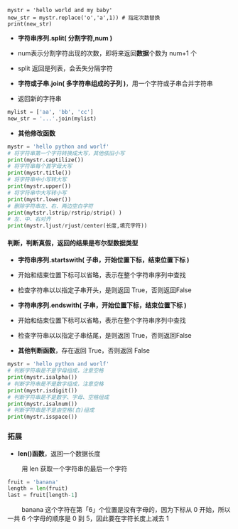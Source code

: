 












```
mystr = 'hello world and my baby'
new_str = mystr.replace('o','a',1)) # 指定次数替换
print(new_str)
```

* **字符串序列.split( 分割字符,num )**
* num表示分割字符出现的次数，即将来返回**数据**个数为 num+1 个
* split 返回是列表，会丢失分隔字符


* **字符或子串.join( 多字符串组成的子列 )**，用一个字符或子串合并字符串
* 返回新的字符串


```python
mylist = ['aa', 'bb', 'cc']
new_str = '...'.join(mylist)

```

* **其他修改函数**


```python
mystr = 'hello python and worlf'
# 将字符串第一个字符转换成大写，其他依旧小写
print(mystr.captilize())
# 将字符串每个首字母大写
print(mystr.title())
# 将字符串中小写转大写
print(mystr.upper())
# 将字符串中大写转小写
print(mystr.lower())
# 删除字符串左、右、两边空白字符
print(mytstr.lstrip/rstrip/strip() )
# 左、中、右对齐
print(mystr.ljust/rjust/center(长度,填充字符))
```

#### 判断，判断真假，返回的结果是布尔型数据类型

* **字符串序列.startswith( 子串，开始位置下标，结束位置下标 )**
* 开始和结束位置下标可以省略，表示在整个字符串序列中查找
* 检查字符串以以指定子串开头，是则返回 True，否则返回False

* **字符串序列.endswith( 子串，开始位置下标，结束位置下标 )**
* 开始和结束位置下标可以省略，表示在整个字符串序列中查找
* 检查字符串以以指定子串结尾，是则返回 True，否则返回False


* **其他判断函数**，存在返回 True，否则返回 False


```python
mystr = 'hello python and worlf'
# 判断字符串是不是字母组成，注意空格
print(mystr.isalpha())
# 判断字符串是不是数字组成，注意空格
print(mystr.isdigit())
# 判断字符串是不是数字、字母、空格组成
print(mystr.isalnum())
# 判断字符串是不是由空格(白)组成
print(mystr.isspace())
```


### 拓展
* **len()函数**，返回一个数据长度

&emsp;&emsp; 用 len 获取一个字符串的最后一个字符
```python
fruit = 'banana'
length = len(fruit)
last = fruit[length-1]

```
&emsp;&emsp; banana 这个字符在第「6」个位置是没有字母的，因为下标从 0 开始，所以一共 6 个字母的顺序是 0 到 5，因此要在字符长度上减去 1







